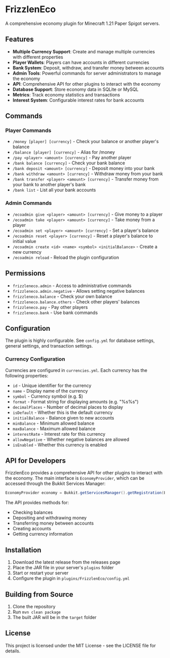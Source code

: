 # FrizzlenEco

A comprehensive economy plugin for Minecraft 1.21 Paper Spigot servers.

## Features

- **Multiple Currency Support**: Create and manage multiple currencies with different properties
- **Player Wallets**: Players can have accounts in different currencies
- **Bank System**: Deposit, withdraw, and transfer money between accounts
- **Admin Tools**: Powerful commands for server administrators to manage the economy
- **API**: Comprehensive API for other plugins to interact with the economy
- **Database Support**: Store economy data in SQLite or MySQL
- **Metrics**: Track economy statistics and transactions
- **Interest System**: Configurable interest rates for bank accounts

## Commands

### Player Commands

- `/money [player] [currency]` - Check your balance or another player's balance
- `/balance [player] [currency]` - Alias for /money
- `/pay <player> <amount> [currency]` - Pay another player
- `/bank balance [currency]` - Check your bank balance
- `/bank deposit <amount> [currency]` - Deposit money into your bank
- `/bank withdraw <amount> [currency]` - Withdraw money from your bank
- `/bank transfer <player> <amount> [currency]` - Transfer money from your bank to another player's bank
- `/bank list` - List all your bank accounts

### Admin Commands

- `/ecoadmin give <player> <amount> [currency]` - Give money to a player
- `/ecoadmin take <player> <amount> [currency]` - Take money from a player
- `/ecoadmin set <player> <amount> [currency]` - Set a player's balance
- `/ecoadmin reset <player> [currency]` - Reset a player's balance to initial value
- `/ecoadmin create <id> <name> <symbol> <initialBalance>` - Create a new currency
- `/ecoadmin reload` - Reload the plugin configuration

## Permissions

- `frizzleneco.admin` - Access to administrative commands
- `frizzleneco.admin.negative` - Allows setting negative balances
- `frizzleneco.balance` - Check your own balance
- `frizzleneco.balance.others` - Check other players' balances
- `frizzleneco.pay` - Pay other players
- `frizzleneco.bank` - Use bank commands

## Configuration

The plugin is highly configurable. See `config.yml` for database settings, general settings, and transaction settings.

### Currency Configuration

Currencies are configured in `currencies.yml`. Each currency has the following properties:

- `id` - Unique identifier for the currency
- `name` - Display name of the currency
- `symbol` - Currency symbol (e.g. $)
- `format` - Format string for displaying amounts (e.g. "%s%s")
- `decimalPlaces` - Number of decimal places to display
- `isDefault` - Whether this is the default currency
- `initialBalance` - Balance given to new accounts
- `minBalance` - Minimum allowed balance
- `maxBalance` - Maximum allowed balance
- `interestRate` - Interest rate for this currency
- `allowNegative` - Whether negative balances are allowed
- `isEnabled` - Whether this currency is enabled

## API for Developers

FrizzlenEco provides a comprehensive API for other plugins to interact with the economy. The main interface is `EconomyProvider`, which can be accessed through the Bukkit Services Manager:

```java
EconomyProvider economy = Bukkit.getServicesManager().getRegistration(EconomyProvider.class).getProvider();
```

The API provides methods for:

- Checking balances
- Depositing and withdrawing money
- Transferring money between accounts
- Creating accounts
- Getting currency information

## Installation

1. Download the latest release from the releases page
2. Place the JAR file in your server's `plugins` folder
3. Start or restart your server
4. Configure the plugin in `plugins/FrizzlenEco/config.yml`

## Building from Source

1. Clone the repository
2. Run `mvn clean package`
3. The built JAR will be in the `target` folder

## License

This project is licensed under the MIT License - see the LICENSE file for details. 